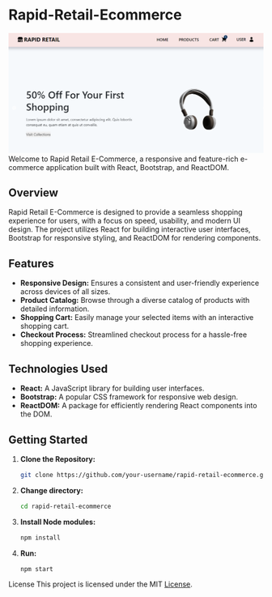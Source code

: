# Rapid-Retail-Ecommerce
![](https://github.com/adityaS011/Raped-Retail-Ecommerce/blob/main/public/screenshot.png)
Welcome to Rapid Retail E-Commerce, a responsive and feature-rich e-commerce application built with React, Bootstrap, and ReactDOM.

## Overview

Rapid Retail E-Commerce is designed to provide a seamless shopping experience for users, with a focus on speed, usability, and modern UI design. The project utilizes React for building interactive user interfaces, Bootstrap for responsive styling, and ReactDOM for rendering components.

## Features

- **Responsive Design:** Ensures a consistent and user-friendly experience across devices of all sizes.
- **Product Catalog:** Browse through a diverse catalog of products with detailed information.
- **Shopping Cart:** Easily manage your selected items with an interactive shopping cart.
- **Checkout Process:** Streamlined checkout process for a hassle-free shopping experience.

## Technologies Used

- **React:** A JavaScript library for building user interfaces.
- **Bootstrap:** A popular CSS framework for responsive web design.
- **ReactDOM:** A package for efficiently rendering React components into the DOM.

## Getting Started

1. **Clone the Repository:**
   ```bash
   git clone https://github.com/your-username/rapid-retail-ecommerce.git

2. **Change directory:**
   ```bash
   cd rapid-retail-ecommerce

3. **Install Node modules:**
   ```bash
   npm install

4. **Run:**
   ```bash
   npm start

License
This project is licensed under the MIT [License](https://github.com/adityaS011/Raped-Retail-Ecommerce/blob/main/License).
